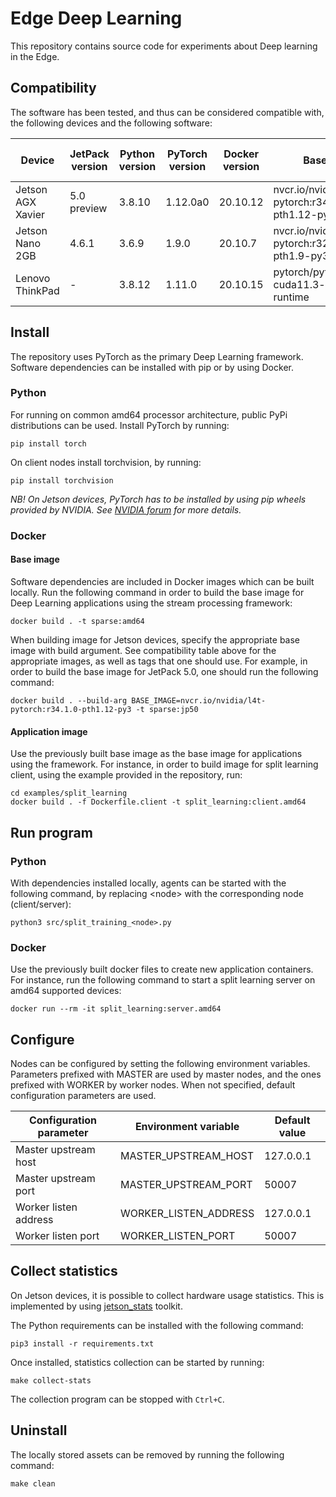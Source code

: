 # Edge Deep Learning

This repository contains source code for experiments about Deep learning in the Edge.

## Compatibility

The software has been tested, and thus can be considered compatible with, the following devices and the following
software:

| Device            | JetPack version | Python version | PyTorch version | Docker version | Base image                                     | Docker tag suffix |
| ----------------- | --------------- | -------------- | --------------- | -------------- | ---------------------------------------------- | ------------------ |
| Jetson AGX Xavier | 5.0 preview     | 3.8.10         | 1.12.0a0        | 20.10.12       | nvcr.io/nvidia/l4t-pytorch:r34.1.0-pth1.12-py3 | jp50               |
| Jetson Nano 2GB   | 4.6.1           | 3.6.9          | 1.9.0           | 20.10.7        | nvcr.io/nvidia/l4t-pytorch:r32.7.1-pth1.9-py3  | jp461              |
| Lenovo ThinkPad   | -               | 3.8.12         | 1.11.0          | 20.10.15       | pytorch/pytorch:1.11.0-cuda11.3-cudnn8-runtime | amd64              |

## Install

The repository uses PyTorch as the primary Deep Learning framework. Software dependencies can be installed with pip or
by using Docker.

### Python

For running on common amd64 processor architecture, public PyPi distributions can be used. Install PyTorch by running:

```
pip install torch
```

On client nodes install torchvision, by running:

```
pip install torchvision
```

*NB! On Jetson devices, PyTorch has to be installed by using pip wheels provided by NVIDIA. See
[NVIDIA forum](https://forums.developer.nvidia.com/t/pytorch-for-jetson-version-1-11-now-available/72048) for more
details.*

### Docker

#### Base image

Software dependencies are included in Docker images which can be built locally. Run the following command in order to
build the base image for Deep Learning applications using the stream processing framework:
```
docker build . -t sparse:amd64
```

When building image for Jetson devices, specify the appropriate base image with build argument. See compatibility table
above for the appropriate images, as well as tags that one should use. For example, in order to build the base image
for JetPack 5.0, one should run the following command:

```
docker build . --build-arg BASE_IMAGE=nvcr.io/nvidia/l4t-pytorch:r34.1.0-pth1.12-py3 -t sparse:jp50
```

#### Application image

Use the previously built base image as the base image for applications using the framework. For instance, in order to
build image for split learning client, using the example provided in the repository, run:

```
cd examples/split_learning
docker build . -f Dockerfile.client -t split_learning:client.amd64
```

## Run program

### Python

With dependencies installed locally, agents can be started with the following command, by replacing \<node\> with the
corresponding node (client/server):

```
python3 src/split_training_<node>.py
```

### Docker

Use the previously built docker files to create new application containers. For instance, run the following command to
start a split learning server on amd64 supported devices:

```
docker run --rm -it split_learning:server.amd64
```

## Configure

Nodes can be configured by setting the following environment variables. Parameters prefixed with MASTER are used by
master nodes, and the ones prefixed with WORKER by worker nodes. When not specified, default configuration parameters
are used.

| Configuration parameter | Environment variable  | Default value |
| ----------------------- | --------------------- | ------------- |
| Master upstream host    | MASTER_UPSTREAM_HOST  | 127.0.0.1     |
| Master upstream port    | MASTER_UPSTREAM_PORT  | 50007         |
| Worker listen address   | WORKER_LISTEN_ADDRESS | 127.0.0.1     |
| Worker listen port      | WORKER_LISTEN_PORT    | 50007         |

## Collect statistics

On Jetson devices, it is possible to collect hardware usage statistics. This is implemented by using
[jetson_stats](https://github.com/rbonghi/jetson_stats) toolkit.

The Python requirements can be installed with the following command:
```
pip3 install -r requirements.txt
```

Once installed, statistics collection can be started by running:
```
make collect-stats
```

The collection program can be stopped with `Ctrl+C`.

## Uninstall

The locally stored assets can be removed by running the following command:
```
make clean
```
